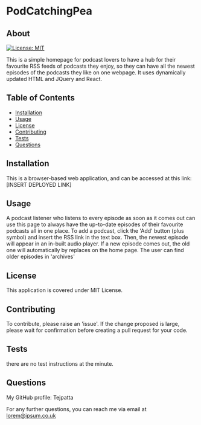 # PodCatchingPea 


  ## About
  [![License: MIT](https://img.shields.io/badge/License-MIT-yellow.svg)](https://opensource.org/licenses/MIT)
  
  This is a simple homepage for podcast lovers to have a hub for their favourite RSS feeds of podcasts they enjoy, so they can have all the newest episodes of the podcasts they like on one webpage. It uses dynamically updated HTML and JQuery and React.

  ## Table of Contents
  
  * [Installation](#installation)
  * [Usage](#usage)
  * [License](#license)
  * [Contributing](#contributing)
  * [Tests](#tests)
  * [Questions](#questions)
  
  
  ## Installation
  
  This is a browser-based web application, and can be accessed at this link: [INSERT DEPLOYED LINK]
  
  ## Usage 

  A podcast listener who listens to every episode as soon as it comes out can use this page to always have the up-to-date episodes of their favourite podcasts all in one place. To add a podcast, click the 'Add' button (plus symbol) and insert the RSS link in the text box. Then, the newest episode will appear in an in-built audio player. If a new episode comes out, the old one will automatically by replaces on the home page. The user can find older episodes in 'archives'

  ## License

  This application is covered under MIT License.
  
  ## Contributing
  To contribute, please raise an 'issue'. If the change proposed is large, please wait for confirmation before creating a pull request for your code.

  ## Tests
  there are no test instructions at the minute.

  ## Questions
  My GitHub profile: Tejpatta
  
  For any further questions, you can reach me via email at   lorem@ipsum.co.uk

